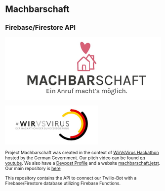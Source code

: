 # Machbarschaft
## Firebase/Firestore API

![Machbarschaft Logo](logo.jpeg)

![WirVsVirus Hackathon Logo](Logo_01_300px.jpg)

Project Machbarschaft was created in the context of [WirVsVirus Hackathon](https://wirvsvirushackathon.org/) hosted by the German Government. Our pitch video can be found [on youtube](https://www.youtube.com/watch?v=8YJ0I0dMmWg). We also have a [Devpost Profile](https://devpost.com/software/einanrufhilft) and a website [machbarschaft.jetzt](https://machbarschaft.jetzt/). Our main repository is [here](https://github.com/marc-sommer/machbarschaft)

This repository contains the API to connect our Twilio-Bot with a Firebase/Firestore database utilizing Firebase Functions.